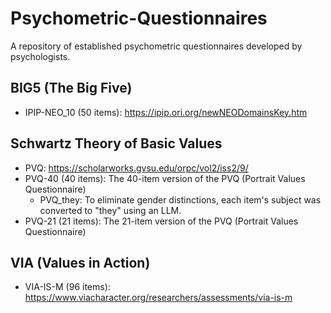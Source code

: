 # Psychometric-Questionnaires
A repository of established psychometric questionnaires developed by psychologists.

## BIG5 (The Big Five)
* IPIP-NEO_10 (50 items): https://ipip.ori.org/newNEODomainsKey.htm

## Schwartz Theory of Basic Values
* PVQ: https://scholarworks.gvsu.edu/orpc/vol2/iss2/9/
* PVQ-40 (40 items): The 40-item version of the PVQ (Portrait Values Questionnaire)
  * PVQ_they: To eliminate gender distinctions, each item's subject was converted to "they" using an LLM.
* PVQ-21 (21 items): The 21-item version of the PVQ (Portrait Values Questionnaire)
  
## VIA (Values in Action)
* VIA-IS-M (96 items): https://www.viacharacter.org/researchers/assessments/via-is-m